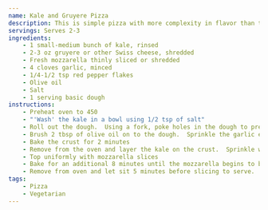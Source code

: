 ```yaml
---
name: Kale and Gruyere Pizza
description: This is simple pizza with more complexity in flavor than the ingredient profile shows.
servings: Serves 2-3
ingredients:
    - 1 small-medium bunch of kale, rinsed
    - 2-3 oz gruyere or other Swiss cheese, shredded
    - Fresh mozzarella thinly sliced or shredded
    - 4 cloves garlic, minced
    - 1/4-1/2 tsp red pepper flakes
    - Olive oil
    - Salt
    - 1 serving basic dough
instructions:
    - Preheat oven to 450
    - "'Wash' the kale in a bowl using 1/2 tsp of salt"
    - Roll out the dough.  Using a fork, poke holes in the dough to prevent it from puffing during cooking
    - Brush 2 tbsp of olive oil on to the dough.  Sprinkle the garlic evenly and top with gruyere.
    - Bake the crust for 2 minutes
    - Remove from the oven and layer the kale on the crust.  Sprinkle with red pepper
    - Top uniformly with mozzarella slices
    - Bake for an additional 8 minutes until the mozzarella begins to brown slightly
    - Remove from oven and let sit 5 minutes before slicing to serve.
tags: 
    - Pizza 
    - Vegetarian
---
```

